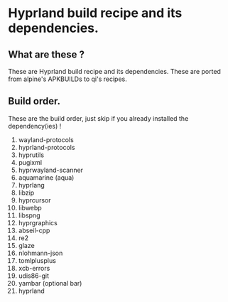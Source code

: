 # Hyprland build recipe and its dependencies.

## What are these ? 

These are Hyprland build recipe and its dependencies. These are ported from alpine's APKBUILDs to qi's recipes.  


## Build order.

These are the build order, just skip if you already installed the dependency(ies) !

1. wayland-protocols
1. hyprland-protocols
1. hyprutils
1. pugixml
1. hyprwayland-scanner
1. aquamarine (aqua)
1. hyprlang
1. libzip
1. hyprcursor
1. libwebp
1. libspng
1. hyprgraphics
1. abseil-cpp
1. re2
1. glaze
1. nlohmann-json
1. tomlplusplus
1. xcb-errors
1. udis86-git
1. yambar (optional bar)
1. hyprland
